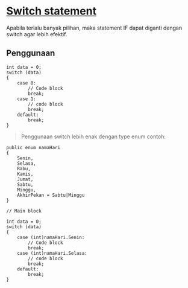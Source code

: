 # <ins>Switch statement</ins>
Apabila terlalu banyak pilihan, maka statement IF dapat diganti dengan switch agar lebih efektif.
## Penggunaan
```Csharp
int data = 0;
switch (data)
{
    case 0:
        // Code block
        break;
    case 1:
        // code block
        break;
    default:
        break;
}
```
> Penggunaan switch lebih enak dengan type enum
> contoh:
```Csharp
public enum namaHari
{
    Senin,
    Selasa,
    Rabu,
    Kamis,
    Jumat,
    Sabtu,
    Minggu,
    AkhirPekan = Sabtu|Minggu
}

// Main block

int data = 0;
switch (data)
{
    case (int)namaHari.Senin:
        // Code block
        break;
    case (int)namaHari.Selasa:
        // code block
        break;
    default:
        break;
}

```

